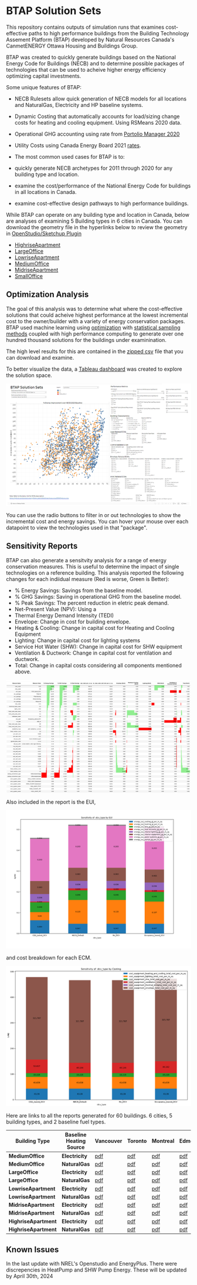 # BTAP Solution Sets 

This repository contains outputs of simulation runs that examines cost-effective paths to high performance buildings 
from the Building Technology Assement Platform (BTAP) developed by Natural Resources Canada's CanmetENERGY Ottawa 
Housing and Buildings Group.

BTAP was created to quickly generate buildings based on the National Energy Code for Buildings (NECB) and to determine 
possible packages of technologies that can be used to acheive higher energy efficiency optimizing capital investments. 

Some unique features of BTAP:

* NECB Rulesets allow quick generation of NECB models for all locations and NaturalGas, Electricity and HP baseline systems.
* Dynamic Costing that automatically accounts for load/sizing change costs for heating and cooling equipment.  Using RSMeans 2020 data. 
* Operational GHG accounting using rate from [Portolio Manager 2020](https://github.com/NREL/openstudio-standards/blob/master/lib/openstudio-standards/standards/necb/common/btap_data.rb#L1899)
* Utility Costs using Canada Energy Board 2021 [rates](https://github.com/NREL/openstudio-standards/blob/master/lib/openstudio-standards/standards/necb/common/neb_end_use_prices.csv).

* The most common used cases for BTAP is to:

* quickly generate NECB archetypes for 2011 through 2020 for any building type and location.
* examine the cost/performance of the National Energy Code for buildings in all locations in Canada.
* examine cost-effective design pathways to high performance buildings.

While BTAP can operate on any building type and location in Canada, below are analyses of examining 5 Building types in 6 cities in Canada. 
You can download the geometry file in the hyperlinks below to review the geometry in [OpenStudio/Sketchup Plugin](https://openstudiocoalition.org/reference/sketchup_plugin_interface/)

*  [HighriseApartment](https://github.com/NREL/openstudio-standards/blob/master/lib/openstudio-standards/standards/necb/NECB2011/data/geometry/HighriseApartment.osm)
*  [LargeOffice](https://github.com/NREL/openstudio-standards/blob/master/lib/openstudio-standards/standards/necb/NECB2011/data/geometry/LargeOffice.osm)
*  [LowriseApartment](https://github.com/NREL/openstudio-standards/blob/master/lib/openstudio-standards/standards/necb/NECB2011/data/geometry/LowriseApartment.osm)
*  [MediumOffice](https://github.com/NREL/openstudio-standards/blob/master/lib/openstudio-standards/standards/necb/NECB2011/data/geometry/MediumOffice.osm)
*  [MidriseApartment](https://github.com/NREL/openstudio-standards/blob/master/lib/openstudio-standards/standards/necb/NECB2011/data/geometry/MidriseApartment.osm)
*  [SmallOffice](https://github.com/NREL/openstudio-standards/blob/master/lib/openstudio-standards/standards/necb/NECB2011/data/geometry/SmallOffice.osm)

## Optimization Analysis
 
The goal of this analysis was to determine what where the cost-effective solutions that could acheive highest performance
at the lowest incremental cost to the owner/builder with a variety of energy conservation packages. BTAP used machine learning using 
[optimization](https://www.google.com/search?q=nsga2&oq=nsga2&gs_lcrp=EgZjaHJvbWUyBggAEEUYOdIBCDE1NjVqMGoxqAIAsAIA&sourceid=chrome&ie=UTF-8) 
with [statistical sampling methods](https://en.wikipedia.org/wiki/Latin_hypercube_sampling) coupled with high performance 
computing to generate over one hundred thousand solutions for the buildings under examinination. 

The high level results for this are contained in the [zipped csv](data/solutions_sets.zip) file that you can download and examine. 

To better visualize the data, a [Tableau dashboard](https://public.tableau.com/app/profile/sara.gilani/viz/BTAP-Solution-Sets/DB_SolutionSets?publish=yes) was created to explore the solution space. 

![image](images/Tableau1.png)

You can use the radio buttons to filter in or out technologies to show the incremental cost and energy savings.  You can 
hover your mouse over each datapoint to view the technologies used in that "package". 

## Sensitivity Reports

BTAP can also generate a sensitvity analysis for a range of energy conservation measures. This is useful to determine 
the impact of single technologies on a reference building. This analysis reported the following changes for each indiidual 
measure (Red is worse, Green is Better): 

* % Energy Savings: Savings from the baseline model. 
* % GHG Savings: Saving in operational GHG from the baseline model. 
* % Peak Savings: The percent reduction in eletric peak demand.
* Net-Present Value (NPV): Using a 
* Thermal Energy Demand Intensity (TEDI)
* Envelope: Change in cost for building envelope. 
* Heating & Cooling: Change in capital cost for Heating and Cooling Equipment
* Lighting: Change in capital cost for lighting systems
* Service Hot Water (SHW): Change in capital cost for SHW equipment
* Ventilation & Ductwork: Change in capital cost for ventilation and ductwork. 
* Total: Change in capital costs considering all components mentioned above. 

![image](images/sensitivity.png)

Also included in the report is the EUI,  

![image](images/eui.png)

 and cost breakdown for each ECM.

![image](images/cost.png)

Here are links to all the reports generated for 60 buildings. 6 cities, 5 building types, and 2 baseline fuel types. 

| **Building Type**     	| **Baseline Heating Source** 	| **Vancouver** 	                                               | **Toronto** 	                                                  | **Montreal** 	                                                     | **Edmonton** 	                                                | **Fort McMurray** 	                                                     | **Yellowknife** 	                                                   |
|-----------------------	|-----------------------------	|---------------------------------------------------------------|----------------------------------------------------------------|--------------------------------------------------------------------|---------------------------------------------------------------|-------------------------------------------------------------------------|---------------------------------------------------------------------|
| **MediumOffice**       	| **Electricity**             	| [pdf](reports/MediumOffice_Electricity_YVR_sens.pdf)        	 | [pdf](reports/MediumOffice_Electricity_YYZ_sens.pdf)         	 | [pdf](reports/MediumOffice_Electricity_YUL_sens.pdf)             	 | [pdf](reports/MediumOffice_Electricity_YEG_sens.pdf)        	 | [pdf](reports/MediumOffice_Electricity_YMM_sens.pdf)                  	 | [pdf](reports/MediumOffice_Electricity_YZF_sens.pdf)              	 |
| **MediumOffice**       	| **NaturalGas**              	| [pdf](reports/MediumOffice_NaturalGas_YVR_sens.pdf)        	 | [pdf](reports/MediumOffice_NaturalGas_YYZ_sens.pdf)         	 | [pdf](reports/MediumOffice_NaturalGas_YUL_sens.pdf)             	 | [pdf](reports/MediumOffice_NaturalGas_YEG_sens.pdf)        	 | [pdf](reports/MediumOffice_NaturalGas_YMM_sens.pdf)                  	 | [pdf](reports/MediumOffice_NaturalGas_YZF_sens.pdf)              	 |
| **LargeOffice**       	| **Electricity**             	| [pdf](reports/LargeOffice_Electricity_YVR_sens.pdf)        	 | [pdf](reports/LargeOffice_Electricity_YYZ_sens.pdf)         	 | [pdf](reports/LargeOffice_Electricity_YUL_sens.pdf)             	 | [pdf](reports/LargeOffice_Electricity_YEG_sens.pdf)        	 | [pdf](reports/LargeOffice_Electricity_YMM_sens.pdf)                  	 | [pdf](reports/LargeOffice_Electricity_YZF_sens.pdf)              	 |
| **LargeOffice**       	| **NaturalGas**              	| [pdf](reports/LargeOffice_NaturalGas_YVR_sens.pdf)        	 | [pdf](reports/LargeOffice_NaturalGas_YYZ_sens.pdf)         	 | [pdf](reports/LargeOffice_NaturalGas_YUL_sens.pdf)             	 | [pdf](reports/LargeOffice_NaturalGas_YEG_sens.pdf)        	 | [pdf](reports/LargeOffice_NaturalGas_YMM_sens.pdf)                  	 | [pdf](reports/LargeOffice_NaturalGas_YZF_sens.pdf)              	 |
| **LowriseApartment**       	| **Electricity**             	| [pdf](reports/LowriseApartment_Electricity_YVR_sens.pdf)        	 | [pdf](reports/LowriseApartment_Electricity_YYZ_sens.pdf)         	 | [pdf](reports/LowriseApartment_Electricity_YUL_sens.pdf)             	 | [pdf](reports/LowriseApartment_Electricity_YEG_sens.pdf)        	 | [pdf](reports/LowriseApartment_Electricity_YMM_sens.pdf)                  	 | [pdf](reports/LowriseApartment_Electricity_YZF_sens.pdf)              	 |
| **LowriseApartment**       	| **NaturalGas**              	| [pdf](reports/LowriseApartment_NaturalGas_YVR_sens.pdf)        	 | [pdf](reports/LowriseApartment_NaturalGas_YYZ_sens.pdf)         	 | [pdf](reports/LowriseApartment_NaturalGas_YUL_sens.pdf)             	 | [pdf](reports/LowriseApartment_NaturalGas_YEG_sens.pdf)        	 | [pdf](reports/LowriseApartment_NaturalGas_YMM_sens.pdf)                  	 | [pdf](reports/LowriseApartment_NaturalGas_YZF_sens.pdf)              	 |
| **MidriseApartment**       	| **Electricity**             	| [pdf](reports/MidriseApartment_Electricity_YVR_sens.pdf)        	 | [pdf](reports/MidriseApartment_Electricity_YYZ_sens.pdf)         	 | [pdf](reports/MidriseApartment_Electricity_YUL_sens.pdf)             	 | [pdf](reports/MidriseApartment_Electricity_YEG_sens.pdf)        	 | [pdf](reports/MidriseApartment_Electricity_YMM_sens.pdf)                  	 | [pdf](reports/MidriseApartment_Electricity_YZF_sens.pdf)              	 |
| **MidriseApartment**       	| **NaturalGas**              	| [pdf](reports/MidriseApartment_NaturalGas_YVR_sens.pdf)        	 | [pdf](reports/MidriseApartment_NaturalGas_YYZ_sens.pdf)         	 | [pdf](reports/MidriseApartment_NaturalGas_YUL_sens.pdf)             	 | [pdf](reports/MidriseApartment_NaturalGas_YEG_sens.pdf)        	 | [pdf](reports/MidriseApartment_NaturalGas_YMM_sens.pdf)                  	 | [pdf](reports/MidriseApartment_NaturalGas_YZF_sens.pdf)              	 |
| **HighriseApartment**       	| **Electricity**             	| [pdf](reports/HighriseApartment_Electricity_YVR_sens.pdf)        	 | [pdf](reports/HighriseApartment_Electricity_YYZ_sens.pdf)         	 | [pdf](reports/HighriseApartment_Electricity_YUL_sens.pdf)             	 | [pdf](reports/HighriseApartment_Electricity_YEG_sens.pdf)        	 | [pdf](reports/HighriseApartment_Electricity_YMM_sens.pdf)                  	 | [pdf](reports/HighriseApartment_Electricity_YZF_sens.pdf)              	 |
| **HighriseApartment**       	| **NaturalGas**              	| [pdf](reports/HighriseApartment_NaturalGas_YVR_sens.pdf)        	 | [pdf](reports/HighriseApartment_NaturalGas_YYZ_sens.pdf)         	 | [pdf](reports/HighriseApartment_NaturalGas_YUL_sens.pdf)             	 | [pdf](reports/HighriseApartment_NaturalGas_YEG_sens.pdf)        	 | [pdf](reports/HighriseApartment_NaturalGas_YMM_sens.pdf)                  	 | [pdf](reports/HighriseApartment_NaturalGas_YZF_sens.pdf)              	 |

## Known Issues
In the last update with NREL's Openstudio and EnergyPlus. There were discrepencies in HeatPump and SHW Pump Energy. These will be updated by April 30th, 2024
